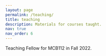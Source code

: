 ```yaml
---
layout: page
permalink: /teaching/
title: teaching
description: Materials for courses taught.
nav: true
nav_order: 6
---
```


Teaching Fellow for <a hef="https://mcb112.org">MCB112</a> in Fall 2022.
